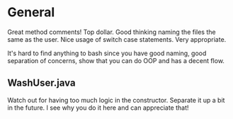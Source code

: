 # General

Great method comments! Top dollar.
Good thinking naming the files the same as the user.
Nice usage of switch case statements. Very appropriate.

It's hard to find anything to bash since you have good naming, good separation
of concerns, show that you can do OOP and has a decent flow.

## WashUser.java
Watch out for having too much logic in the constructor. Separate it up a bit in
the future. I see why you do it here and can appreciate that!
